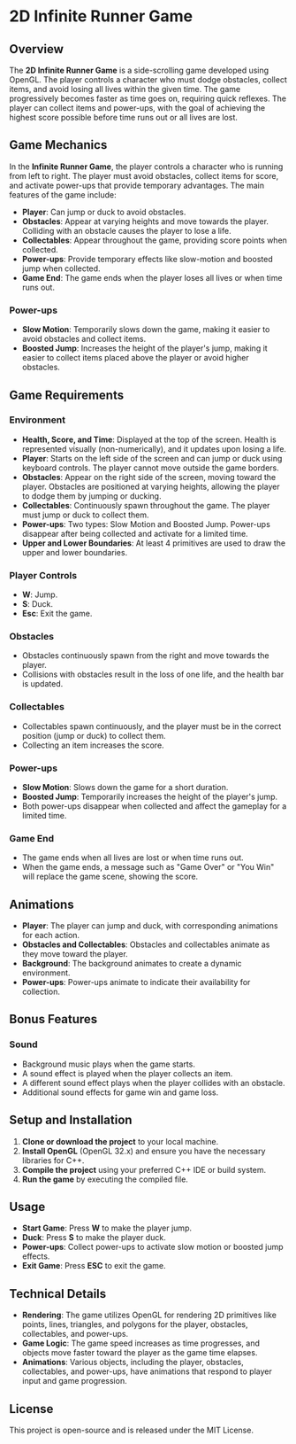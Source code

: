 # 2D Infinite Runner Game

## Overview
The **2D Infinite Runner Game** is a side-scrolling game developed using OpenGL. The player controls a character who must dodge obstacles, collect items, and avoid losing all lives within the given time. The game progressively becomes faster as time goes on, requiring quick reflexes. The player can collect items and power-ups, with the goal of achieving the highest score possible before time runs out or all lives are lost.

## Game Mechanics

In the **Infinite Runner Game**, the player controls a character who is running from left to right. The player must avoid obstacles, collect items for score, and activate power-ups that provide temporary advantages. The main features of the game include:
- **Player**: Can jump or duck to avoid obstacles.
- **Obstacles**: Appear at varying heights and move towards the player. Colliding with an obstacle causes the player to lose a life.
- **Collectables**: Appear throughout the game, providing score points when collected.
- **Power-ups**: Provide temporary effects like slow-motion and boosted jump when collected.
- **Game End**: The game ends when the player loses all lives or when time runs out.

### Power-ups
- **Slow Motion**: Temporarily slows down the game, making it easier to avoid obstacles and collect items.
- **Boosted Jump**: Increases the height of the player's jump, making it easier to collect items placed above the player or avoid higher obstacles.

## Game Requirements

### Environment
- **Health, Score, and Time**: Displayed at the top of the screen. Health is represented visually (non-numerically), and it updates upon losing a life.
- **Player**: Starts on the left side of the screen and can jump or duck using keyboard controls. The player cannot move outside the game borders.
- **Obstacles**: Appear on the right side of the screen, moving toward the player. Obstacles are positioned at varying heights, allowing the player to dodge them by jumping or ducking.
- **Collectables**: Continuously spawn throughout the game. The player must jump or duck to collect them.
- **Power-ups**: Two types: Slow Motion and Boosted Jump. Power-ups disappear after being collected and activate for a limited time.
- **Upper and Lower Boundaries**: At least 4 primitives are used to draw the upper and lower boundaries.

### Player Controls
- **W**: Jump.
- **S**: Duck.
- **Esc**: Exit the game.

### Obstacles
- Obstacles continuously spawn from the right and move towards the player.
- Collisions with obstacles result in the loss of one life, and the health bar is updated.

### Collectables
- Collectables spawn continuously, and the player must be in the correct position (jump or duck) to collect them.
- Collecting an item increases the score.

### Power-ups
- **Slow Motion**: Slows down the game for a short duration.
- **Boosted Jump**: Temporarily increases the height of the player's jump.
- Both power-ups disappear when collected and affect the gameplay for a limited time.

### Game End
- The game ends when all lives are lost or when time runs out.
- When the game ends, a message such as "Game Over" or "You Win" will replace the game scene, showing the score.

## Animations
- **Player**: The player can jump and duck, with corresponding animations for each action.
- **Obstacles and Collectables**: Obstacles and collectables animate as they move toward the player.
- **Background**: The background animates to create a dynamic environment.
- **Power-ups**: Power-ups animate to indicate their availability for collection.

## Bonus Features

### Sound
- Background music plays when the game starts.
- A sound effect is played when the player collects an item.
- A different sound effect plays when the player collides with an obstacle.
- Additional sound effects for game win and game loss.

## Setup and Installation

1. **Clone or download the project** to your local machine.
2. **Install OpenGL** (OpenGL 32.x) and ensure you have the necessary libraries for C++.
3. **Compile the project** using your preferred C++ IDE or build system.
4. **Run the game** by executing the compiled file.

## Usage

- **Start Game**: Press **W** to make the player jump.
- **Duck**: Press **S** to make the player duck.
- **Power-ups**: Collect power-ups to activate slow motion or boosted jump effects.
- **Exit Game**: Press **ESC** to exit the game.

## Technical Details

- **Rendering**: The game utilizes OpenGL for rendering 2D primitives like points, lines, triangles, and polygons for the player, obstacles, collectables, and power-ups.
- **Game Logic**: The game speed increases as time progresses, and objects move faster toward the player as the game time elapses.
- **Animations**: Various objects, including the player, obstacles, collectables, and power-ups, have animations that respond to player input and game progression.

## License

This project is open-source and is released under the MIT License.
